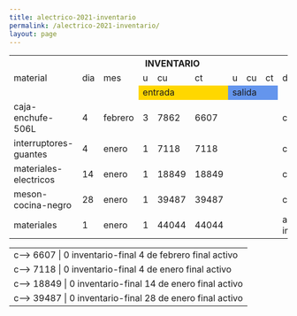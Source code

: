```yaml
--- 
title: alectrico-2021-inventario
permalink: /alectrico-2021-inventario/ 
layout: page
--- 
```


<table><tbody>
<tr> <th colspan='10'> INVENTARIO </th> </tr>
<tr> <td> material </td> <td>dia</td> <td>mes</td> <td>u</td> <td>cu</td> <td>ct</td> <td>u</td> <td>cu</td> <td>ct</td> <td>descripcion</td> </tr>
<tr> <td></td> <td></td> <td></td> <td style='background-color: gold' colspan='3'> entrada</td> <td style='background-color: cornflowerblue' colspan='3'>salida </td> </tr>
<tr> <td>caja-enchufe-506L</td> <td>4</td> <td>febrero</td> <td>3</td> <td>7862</td> <td>6607</td> <td colspan='3'></td> <td>compra</td> </tr>
<tr> <td>interruptores-guantes</td> <td>4</td> <td>enero</td> <td>1</td> <td>7118</td> <td>7118</td> <td colspan='3'></td> <td>compra</td> </tr>
<tr> <td>materiales-electricos</td> <td>14</td> <td>enero</td> <td>1</td> <td>18849</td> <td>18849</td> <td colspan='3'></td> <td>compra</td> </tr>
<tr> <td>meson-cocina-negro</td> <td>28</td> <td>enero</td> <td>1</td> <td>39487</td> <td>39487</td> <td colspan='3'></td> <td>compra</td> </tr>
<tr> <td>materiales</td> <td>1</td> <td>enero</td> <td>1</td> <td>44044</td> <td>44044</td> <td colspan='3'></td> <td>asiento-inicial</td> </tr>
</tbody></table>
<table><tbody>
<tr><td> c-->	6607	|	0	inventario-final	4 de febrero	final	activo</td></tr>
<tr><td> c-->	7118	|	0	inventario-final	4 de enero	final	activo</td></tr>
<tr><td> c-->	18849	|	0	inventario-final	14 de enero	final	activo</td></tr>
<tr><td> c-->	39487	|	0	inventario-final	28 de enero	final	activo</td></tr>
</tbody></table>
